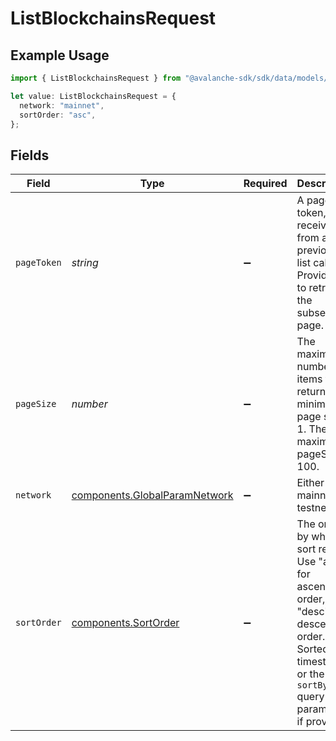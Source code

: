 # ListBlockchainsRequest

## Example Usage

```typescript
import { ListBlockchainsRequest } from "@avalanche-sdk/sdk/data/models/operations";

let value: ListBlockchainsRequest = {
  network: "mainnet",
  sortOrder: "asc",
};
```

## Fields

| Field                                                                                                                                                             | Type                                                                                                                                                              | Required                                                                                                                                                          | Description                                                                                                                                                       | Example                                                                                                                                                           |
| ----------------------------------------------------------------------------------------------------------------------------------------------------------------- | ----------------------------------------------------------------------------------------------------------------------------------------------------------------- | ----------------------------------------------------------------------------------------------------------------------------------------------------------------- | ----------------------------------------------------------------------------------------------------------------------------------------------------------------- | ----------------------------------------------------------------------------------------------------------------------------------------------------------------- |
| `pageToken`                                                                                                                                                       | *string*                                                                                                                                                          | :heavy_minus_sign:                                                                                                                                                | A page token, received from a previous list call. Provide this to retrieve the subsequent page.                                                                   |                                                                                                                                                                   |
| `pageSize`                                                                                                                                                        | *number*                                                                                                                                                          | :heavy_minus_sign:                                                                                                                                                | The maximum number of items to return. The minimum page size is 1. The maximum pageSize is 100.                                                                   | 10                                                                                                                                                                |
| `network`                                                                                                                                                         | [components.GlobalParamNetwork](../../models/components/globalparamnetwork.md)                                                                                    | :heavy_minus_sign:                                                                                                                                                | Either mainnet or testnet/fuji.                                                                                                                                   | mainnet                                                                                                                                                           |
| `sortOrder`                                                                                                                                                       | [components.SortOrder](../../models/components/sortorder.md)                                                                                                      | :heavy_minus_sign:                                                                                                                                                | The order by which to sort results. Use "asc" for ascending order, "desc" for descending order. Sorted by timestamp or the `sortBy` query parameter, if provided. | asc                                                                                                                                                               |